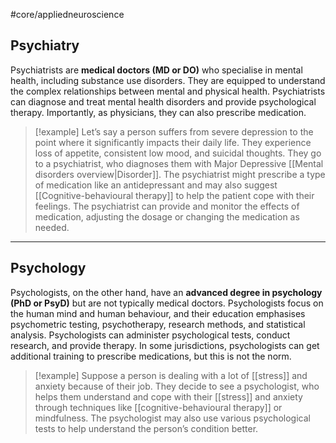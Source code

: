 #core/appliedneuroscience

## Psychiatry

Psychiatrists are **medical doctors (MD or DO)** who specialise in mental health, including substance use disorders. They are equipped to understand the complex relationships between mental and physical health. Psychiatrists can diagnose and treat mental health disorders and provide psychological therapy. Importantly, as physicians, they can also prescribe medication.

> [!example]
> Let’s say a person suffers from severe depression to the point where it significantly impacts their daily life. They experience loss of appetite, consistent low mood, and suicidal thoughts. They go to a psychiatrist, who diagnoses them with Major Depressive [[Mental disorders overview|Disorder]]. The psychiatrist might prescribe a type of medication like an antidepressant and may also suggest [[Cognitive-behavioural therapy]] to help the patient cope with their feelings. The psychiatrist can provide and monitor the effects of medication, adjusting the dosage or changing the medication as needed.

---

## Psychology

Psychologists, on the other hand, have an **advanced degree in psychology (PhD or PsyD)** but are not typically medical doctors. Psychologists focus on the human mind and human behaviour, and their education emphasises psychometric testing, psychotherapy, research methods, and statistical analysis. Psychologists can administer psychological tests, conduct research, and provide therapy. In some jurisdictions, psychologists can get additional training to prescribe medications, but this is not the norm.

> [!example]
> Suppose a person is dealing with a lot of [[stress]] and anxiety because of their job. They decide to see a psychologist, who helps them understand and cope with their [[stress]] and anxiety through techniques like [[cognitive-behavioural therapy]] or mindfulness. The psychologist may also use various psychological tests to help understand the person’s condition better.
